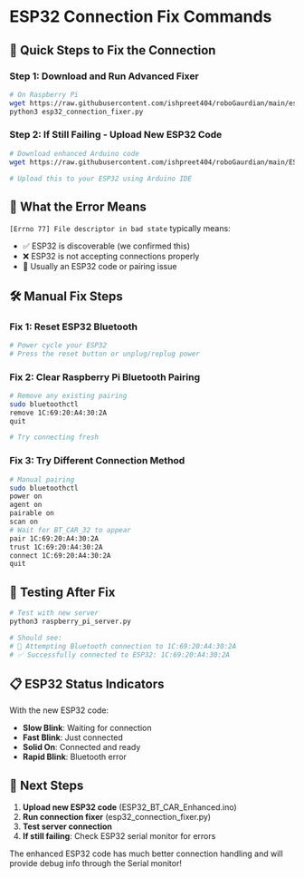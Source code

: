 # ESP32 Connection Fix Commands

## 🚀 **Quick Steps to Fix the Connection**

### **Step 1: Download and Run Advanced Fixer**
```bash
# On Raspberry Pi
wget https://raw.githubusercontent.com/ishpreet404/roboGaurdian/main/esp32_connection_fixer.py
python3 esp32_connection_fixer.py
```

### **Step 2: If Still Failing - Upload New ESP32 Code**
```bash
# Download enhanced Arduino code
wget https://raw.githubusercontent.com/ishpreet404/roboGaurdian/main/ESP32_BT_CAR_Enhanced.ino

# Upload this to your ESP32 using Arduino IDE
```

## 🔧 **What the Error Means**

`[Errno 77] File descriptor in bad state` typically means:
- ✅ ESP32 is discoverable (we confirmed this)
- ❌ ESP32 is not accepting connections properly
- 🔧 Usually an ESP32 code or pairing issue

## 🛠️ **Manual Fix Steps**

### **Fix 1: Reset ESP32 Bluetooth**
```bash
# Power cycle your ESP32
# Press the reset button or unplug/replug power
```

### **Fix 2: Clear Raspberry Pi Bluetooth Pairing**
```bash
# Remove any existing pairing
sudo bluetoothctl
remove 1C:69:20:A4:30:2A
quit

# Try connecting fresh
```

### **Fix 3: Try Different Connection Method**
```bash
# Manual pairing
sudo bluetoothctl
power on
agent on
pairable on
scan on
# Wait for BT_CAR_32 to appear
pair 1C:69:20:A4:30:2A
trust 1C:69:20:A4:30:2A
connect 1C:69:20:A4:30:2A
quit
```

## 🧪 **Testing After Fix**

```bash
# Test with new server
python3 raspberry_pi_server.py

# Should see:
# 🔗 Attempting Bluetooth connection to 1C:69:20:A4:30:2A
# ✅ Successfully connected to ESP32: 1C:69:20:A4:30:2A
```

## 📋 **ESP32 Status Indicators**

With the new ESP32 code:
- **Slow Blink**: Waiting for connection
- **Fast Blink**: Just connected  
- **Solid On**: Connected and ready
- **Rapid Blink**: Bluetooth error

## 🎯 **Next Steps**

1. **Upload new ESP32 code** (ESP32_BT_CAR_Enhanced.ino)
2. **Run connection fixer** (esp32_connection_fixer.py)
3. **Test server connection**
4. **If still failing**: Check ESP32 serial monitor for errors

The enhanced ESP32 code has much better connection handling and will provide debug info through the Serial monitor!